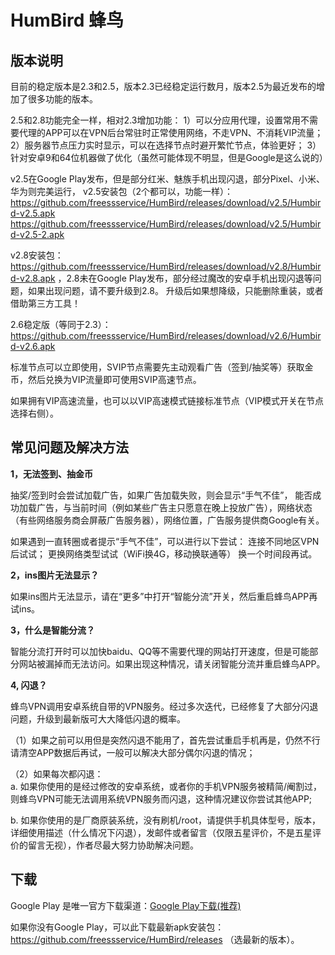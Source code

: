 # HumBird 蜂鸟

## 版本说明 ##

目前的稳定版本是2.3和2.5，版本2.3已经稳定运行数月，版本2.5为最近发布的增加了很多功能的版本。

2.5和2.8功能完全一样，相对2.3增加功能：
1）可以分应用代理，设置常用不需要代理的APP可以在VPN后台常驻时正常使用网络，不走VPN、不消耗VIP流量；
2）服务器节点压力实时显示，可以在选择节点时避开繁忙节点，体验更好；
3）针对安卓9和64位机器做了优化（虽然可能体现不明显，但是Google是这么说的）

v2.5在Google Play发布，但是部分红米、魅族手机出现闪退，部分Pixel、小米、华为则完美运行，
v2.5安装包（2个都可以，功能一样）：
https://github.com/freessservice/HumBird/releases/download/v2.5/Humbird-v2.5.apk
https://github.com/freessservice/HumBird/releases/download/v2.5/Humbird-v2.5-2.apk


v2.8安装包： https://github.com/freessservice/HumBird/releases/download/v2.8/Humbird-v2.8.apk 
，2.8未在Google Play发布，部分经过魔改的安卓手机出现闪退等问题，如果出现问题，请不要升级到2.8。
升级后如果想降级，只能删除重装，或者借助第三方工具！


2.6稳定版（等同于2.3）： https://github.com/freessservice/HumBird/releases/download/v2.6/Humbird-v2.6.apk



标准节点可以立即使用，SVIP节点需要先主动观看广告（签到/抽奖等）获取金币，然后兑换为VIP流量即可使用SVIP高速节点。

如果拥有VIP高速流量，也可以以VIP高速模式链接标准节点（VIP模式开关在节点选择右侧）。

 
 ## 常见问题及解决方法
  
**1，无法签到、抽金币**

抽奖/签到时会尝试加载广告，如果广告加载失败，则会显示“手气不佳”，
能否成功加载广告，与当前时间（例如某些广告主只愿意在晚上投放广告），网络状态（有些网络服务商会屏蔽广告服务器），网络位置，广告服务提供商Google有关。

如果遇到一直转圈或者提示“手气不佳”，可以进行以下尝试：
连接不同地区VPN后试试；
更换网络类型试试（WiFi换4G，移动换联通等）
换一个时间段再试。

**2，ins图片无法显示？**

如果ins图片无法显示，请在“更多”中打开“智能分流”开关，然后重启蜂鸟APP再试ins。

**3，什么是智能分流？**

智能分流打开时可以加快baidu、QQ等不需要代理的网站打开速度，但是可能部分网站被漏掉而无法访问。如果出现这种情况，请关闭智能分流并重启蜂鸟APP。


**4, 闪退？**

蜂鸟VPN调用安卓系统自带的VPN服务。经过多次迭代，已经修复了大部分闪退问题，升级到最新版可大大降低闪退的概率。

（1）如果之前可以用但是突然闪退不能用了，首先尝试重启手机再是，仍然不行请清空APP数据后再试，一般可以解决大部分偶尔闪退的情况；

（2）如果每次都闪退：  
   a. 如果你使用的是经过修改的安卓系统，或者你的手机VPN服务被精简/阉割过，则蜂鸟VPN可能无法调用系统VPN服务而闪退，这种情况建议你尝试其他APP;

   b. 如果你使用的是厂商原装系统，没有刷机/root，请提供手机具体型号，版本，详细使用描述（什么情况下闪退），发邮件或者留言（仅限五星评价，不是五星评价的留言无视），作者尽最大努力协助解决问题。


 ## 下载
 
Google Play 是唯一官方下载渠道：[Google Play下载(推荐)](https://play.google.com/store/apps/details?id=com.young.ss)

如果你没有Google Play，可以此下载最新apk安装包： https://github.com/freessservice/HumBird/releases （选最新的版本）。
